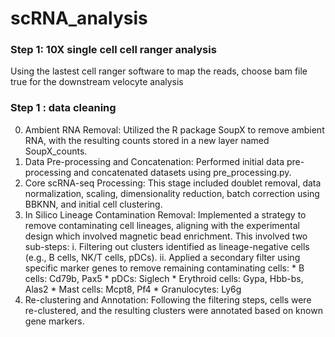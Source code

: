 # scRNA_analysis
### Step 1: 10X single cell cell ranger analysis
Using the lastest cell ranger software to map the reads, choose bam file true for the downstream velocyte analysis

### Step 1 : data cleaning
0. Ambient RNA Removal: Utilized the R package SoupX to remove ambient RNA, with the resulting counts stored in a new layer named SoupX_counts.
1. Data Pre-processing and Concatenation: Performed initial data pre-processing and concatenated datasets using pre_processing.py.
2. Core scRNA-seq Processing: This stage included doublet removal, data normalization, scaling, dimensionality reduction, batch correction using BBKNN, and initial cell clustering.
3. In Silico Lineage Contamination Removal: Implemented a strategy to remove contaminating cell lineages, aligning with the experimental design which involved magnetic bead enrichment. This involved two sub-steps:
  i. Filtering out clusters identified as lineage-negative cells (e.g., B cells, NK/T cells, pDCs).
 ii. Applied a secondary filter using specific marker genes to remove remaining contaminating cells: * B cells: Cd79b, Pax5 * pDCs: Siglech * Erythroid cells: Gypa, Hbb-bs, Alas2 * Mast cells: Mcpt8, Pf4 * Granulocytes: Ly6g
4. Re-clustering and Annotation: Following the filtering steps, cells were re-clustered, and the resulting clusters were annotated based on known gene markers.
